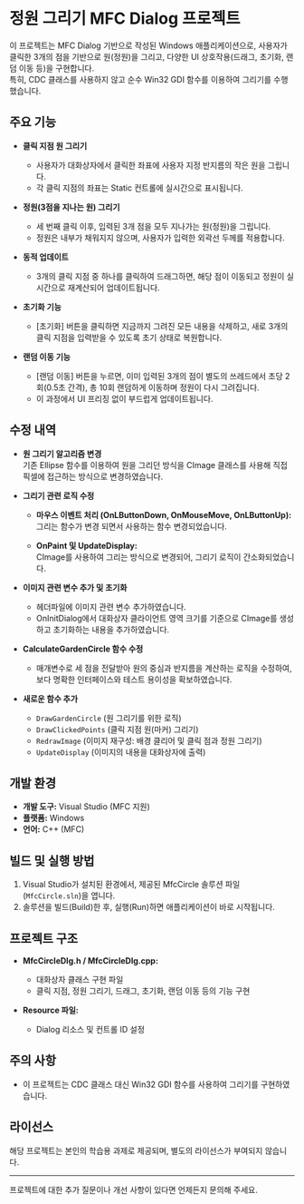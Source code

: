 # 정원 그리기 MFC Dialog 프로젝트

이 프로젝트는 MFC Dialog 기반으로 작성된 Windows 애플리케이션으로, 사용자가 클릭한 3개의 점을 기반으로 원(정원)을 그리고, 다양한 UI 상호작용(드래그, 초기화, 랜덤 이동 등)을 구현합니다.  
특히, CDC 클래스를 사용하지 않고 순수 Win32 GDI 함수를 이용하여 그리기를 수행했습니다.

## 주요 기능

- **클릭 지점 원 그리기**  
  - 사용자가 대화상자에서 클릭한 좌표에 사용자 지정 반지름의 작은 원을 그립니다.  
  - 각 클릭 지점의 좌표는 Static 컨트롤에 실시간으로 표시됩니다.

- **정원(3점을 지나는 원) 그리기**  
  - 세 번째 클릭 이후, 입력된 3개 점을 모두 지나가는 원(정원)을 그립니다.  
  - 정원은 내부가 채워지지 않으며, 사용자가 입력한 외곽선 두께를 적용합니다.

- **동적 업데이트**  
  - 3개의 클릭 지점 중 하나를 클릭하여 드래그하면, 해당 점이 이동되고 정원이 실시간으로 재계산되어 업데이트됩니다.

- **초기화 기능**  
  - [초기화] 버튼을 클릭하면 지금까지 그려진 모든 내용을 삭제하고, 새로 3개의 클릭 지점을 입력받을 수 있도록 초기 상태로 복원합니다.

- **랜덤 이동 기능**  
  - [랜덤 이동] 버튼을 누르면, 이미 입력된 3개의 점이 별도의 쓰레드에서 초당 2회(0.5초 간격), 총 10회 랜덤하게 이동하며 정원이 다시 그려집니다.  
  - 이 과정에서 UI 프리징 없이 부드럽게 업데이트됩니다.

## 수정 내역

- **원 그리기 알고리즘 변경**  
  기존 Ellipse 함수를 이용하여 원을 그리던 방식을 CImage 클래스를 사용해 직접 픽셀에 접근하는 방식으로 변경하였습니다.
  
- **그리기 관련 로직 수정**  
  - **마우스 이벤트 처리 (OnLButtonDown, OnMouseMove, OnLButtonUp):**  
    그리는 함수가 변경 되면서 사용하는 함수 변경되었습니다.

  - **OnPaint 및 UpdateDisplay:**  
    CImage를 사용하여 그리는 방식으로 변경되어, 그리기 로직이 간소화되었습니다.
  
- **이미지 관련 변수 추가 및 초기화**  
  - 헤더파일에 이미지 관련 변수 추가하였습니다.
  - OnInitDialog에서 대화상자 클라이언트 영역 크기를 기준으로 CImage를 생성하고 초기화하는 내용을 추가하였습니다.
  
- **CalculateGardenCircle 함수 수정**  
  - 매개변수로 세 점을 전달받아 원의 중심과 반지름을 계산하는 로직을 수정하여, 보다 명확한 인터페이스와 테스트 용이성을 확보하였습니다.
  
- **새로운 함수 추가**  
  - `DrawGardenCircle` (원 그리기를 위한 로직)
  - `DrawClickedPoints` (클릭 지점 원(마커) 그리기)
  - `RedrawImage` (이미지 재구성: 배경 클리어 및 클릭 점과 정원 그리기)
  - `UpdateDisplay` (이미지의 내용을 대화상자에 출력)

## 개발 환경

- **개발 도구:** Visual Studio (MFC 지원)
- **플랫폼:** Windows
- **언어:** C++ (MFC)

## 빌드 및 실행 방법

1. Visual Studio가 설치된 환경에서, 제공된 MfcCircle 솔루션 파일(`MfcCircle.sln`)을 엽니다.
2. 솔루션을 빌드(Build)한 후, 실행(Run)하면 애플리케이션이 바로 시작됩니다.

## 프로젝트 구조

- **MfcCircleDlg.h / MfcCircleDlg.cpp:**  
  - 대화상자 클래스 구현 파일  
  - 클릭 지점, 정원 그리기, 드래그, 초기화, 랜덤 이동 등의 기능 구현

- **Resource 파일:**  
  - Dialog 리소스 및 컨트롤 ID 설정

## 주의 사항

- 이 프로젝트는 CDC 클래스 대신 Win32 GDI 함수를 사용하여 그리기를 구현하였습니다.

## 라이선스

해당 프로젝트는 본인의 학습용 과제로 제공되며, 별도의 라이선스가 부여되지 않습니다.

---

프로젝트에 대한 추가 질문이나 개선 사항이 있다면 언제든지 문의해 주세요.
